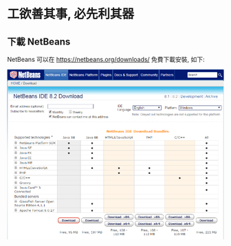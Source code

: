 # 工欲善其事, 必先利其器


## 下載 NetBeans

NetBeans 可以在 https://netbeans.org/downloads/  免費下載安裝, 如下:<p>

![GitHub Logo](/images/netbeans-01.png)


```

```
